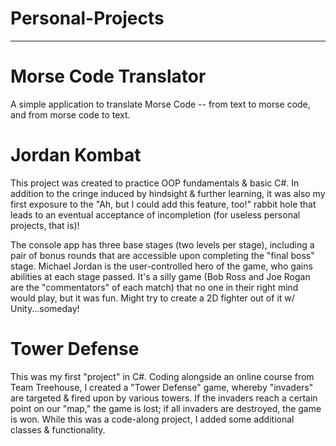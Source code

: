 # Personal-Projects
_________________________________


# Morse Code Translator

A simple application to translate Morse Code -- from text to morse code, and from morse code to text. 

# Jordan Kombat

This project was created to practice OOP fundamentals & basic C#.  In addition to the cringe induced by hindsight & further learning, it was also my first exposure to the "Ah, but I could add this feature, too!" rabbit hole that leads to an eventual acceptance of incompletion (for useless personal projects, that is)!

The console app has three base stages (two levels per stage), including a pair of bonus rounds that are accessible upon completing the "final boss" stage. Michael Jordan is the user-controlled hero of the game, who gains abilities at each stage passed.  It's a silly game (Bob Ross and Joe Rogan are the "commentators" of each match) that no one in their right mind would play, but it was fun.  Might try to create a 2D fighter out of it w/ Unity...someday!

# Tower Defense

This was my first "project" in C#.  Coding alongside an online course from Team Treehouse, I created a "Tower Defense" game, whereby "invaders" are targeted & fired upon by various towers.  If the invaders reach a certain point on our "map," the game is lost; if all invaders are destroyed, the game is won.  While this was a code-along project, I added some additional classes & functionality.
